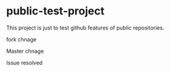 # public-test-project
This project is just to test github features of public repositories.

fork chnage

Master chnage

Issue resolved
